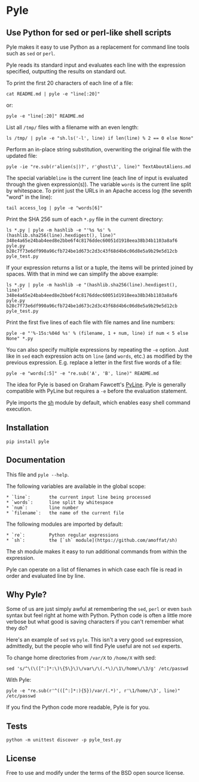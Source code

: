 Pyle
====

Use Python for sed or perl-like shell scripts
---------------------------------------------

Pyle makes it easy to use Python as a replacement for command line tools such as `sed` or `perl`.

Pyle reads its standard input and evaluates each line with the expression specified, outputting the results on standard out.

To print the first 20 characters of each line of a file:

    cat README.md | pyle -e "line[:20]"

or:

    pyle -e "line[:20]" README.md

List all `/tmp/` files with a filename with an even length:

    ls /tmp/ | pyle -e "sh.ls('-l', line) if len(line) % 2 == 0 else None"

Perform an in-place string substitution, overwriting the original file with the updated file:

    pyle -ie "re.sub(r'alien(s|)?', r'ghost\1', line)" TextAboutAliens.md

The special variable`line` is the current line (each line of input is evaluated through the given expression(s)). The variable `words` is the current line split by whitespace. To print just the URLs in an Apache access log (the seventh "word" in the line):

    tail access_log | pyle -e "words[6]"

Print the SHA 256 sum of each `*.py` file in the current directory:

    ls *.py | pyle -m hashlib -e "'%s %s' % (hashlib.sha256(line).hexdigest(), line)"
    348e4a65e24bab4eed8e2bbe6f4c8176ddec60051d1918eea38b34b1103a8af6 pyle.py
    b28c7f73e6df990a96cfb724be1d673c2d3c43f68d4b6c06d8e5a9b29e5d12cb pyle_test.py

If your expression returns a list or a tuple, the items will be printed joined by spaces. With that in mind we can simplify the above example:

    ls *.py | pyle -m hashlib -e "(hashlib.sha256(line).hexdigest(), line)"
    348e4a65e24bab4eed8e2bbe6f4c8176ddec60051d1918eea38b34b1103a8af6 pyle.py
    b28c7f73e6df990a96cfb724be1d673c2d3c43f68d4b6c06d8e5a9b29e5d12cb pyle_test.py

Print the first five lines of each file with file names and line numbers:

    pyle -e "'%-15s:%04d %s' % (filename, 1 + num, line) if num < 5 else None" *.py

You can also specify multiple expressions by repeating the `-e` option.  Just
like in `sed` each expression acts on `line` (and `words`, etc.) as modified by
the previous expression. E.g. replace a letter in the first five words of a file:

    pyle -e "words[:5]" -e "re.sub('A', 'B', line)" README.md

The idea for Pyle is based on Graham Fawcett's [PyLine](http://code.activestate.com/recipes/437932-pyle-a-grep-like-sed-like-command-line-tool/). Pyle is generally compatible with PyLine but requires a `-e` before the evaluation statement.

Pyle imports the [sh](https://github.com/amoffat/sh) module by default, which enables easy shell command execution.

## Installation ##

    pip install pyle

## Documentation ##

This file and `pyle --help`.

The following variables are available in the global scope:

    * `line`:       the current input line being processed
    * `words`:      line split by whitespace
    * `num`:        line number
    * `filename`:   the name of the current file

The following modules are imported by default:

    * `re`:         Python regular expressions
    * `sh`:         the [`sh` module](https://github.com/amoffat/sh)

The sh module makes it easy to run additional commands from within the expression.

Pyle can operate on a list of filenames in which case each file is read in order and evaluated line by line.

## Why Pyle? ##

Some of us are just simply awful at remembering the `sed`, `perl` or even `bash` syntax but feel right at home with Python. Python code is often a little more verbose but what good is saving characters if you can't remember what they do?

Here's an example of `sed` vs `pyle`. This isn't a very good `sed` expression, admittedly, but the people who will find Pyle useful are not `sed` experts.

To change home directories from `/var/X` to `/home/X` with sed:

    sed 's/^\(\([^:]*:\)\{5\}\)\/var\/\(.*\)/\1\/home\/\3/g' /etc/passwd

With Pyle:

    pyle -e "re.sub(r'^(([^:]*:){5})/var/(.*)', r'\1/home/\3', line)" /etc/passwd

If you find the Python code more readable, Pyle is for you.

## Tests ##

    python -m unittest discover -p pyle_test.py

## License ##

Free to use and modify under the terms of the BSD open source license.
